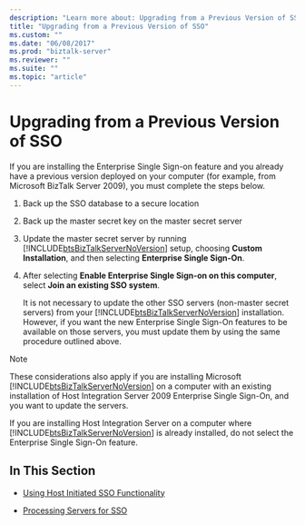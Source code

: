 ```yaml
---
description: "Learn more about: Upgrading from a Previous Version of SSO"
title: "Upgrading from a Previous Version of SSO"
ms.custom: ""
ms.date: "06/08/2017"
ms.prod: "biztalk-server"
ms.reviewer: ""
ms.suite: ""
ms.topic: "article"
---
```

# Upgrading from a Previous Version of SSO
If you are installing the Enterprise Single Sign-on feature and you already have a previous version deployed on your computer (for example, from Microsoft BizTalk Server 2009), you must complete the steps below.  
  
1. Back up the SSO database to a secure location  
  
2. Back up the master secret key on the master secret server  
  
3. Update the master secret server by running [!INCLUDE[btsBizTalkServerNoVersion](../includes/btsbiztalkservernoversion-md.md)] setup, choosing **Custom Installation**, and then selecting **Enterprise Single Sign-On**.  
  
4. After selecting **Enable Enterprise Single Sign-on on this computer**, select **Join an existing SSO system**.  
  
   It is not necessary to update the other SSO servers (non-master secret servers) from your [!INCLUDE[btsBizTalkServerNoVersion](../includes/btsbiztalkservernoversion-md.md)] installation. However, if you want the new Enterprise Single Sign-On features to be available on those servers, you must update them by using the same procedure outlined above.  
  
> [!NOTE]
>  These considerations also apply if you are installing Microsoft [!INCLUDE[btsBizTalkServerNoVersion](../includes/btsbiztalkservernoversion-md.md)] on a computer with an existing installation of Host Integration Server 2009 Enterprise Single Sign-On, and you want to update the servers.  
  
 If you are installing Host Integration Server on a computer where [!INCLUDE[btsBizTalkServerNoVersion](../includes/btsbiztalkservernoversion-md.md)] is already installed, do not select the Enterprise Single Sign-On feature.  
  
## In This Section  
  
-   [Using Host Initiated SSO Functionality](../core/using-host-initiated-sso-functionality.md)  
  
-   [Processing Servers for SSO](../core/processing-servers-for-sso.md)

